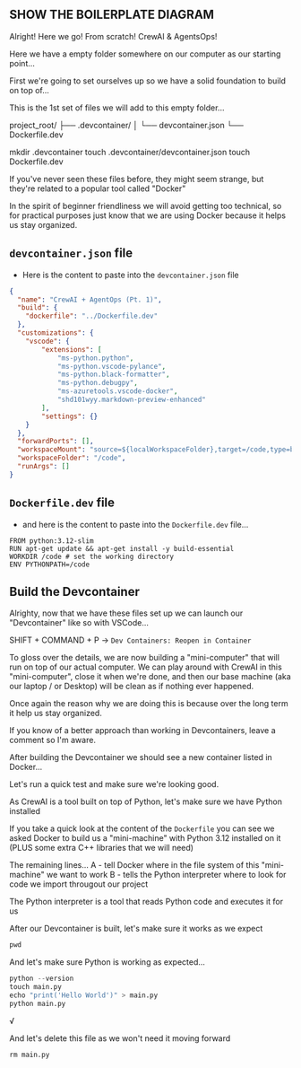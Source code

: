 ## SHOW THE BOILERPLATE DIAGRAM

Alright! Here we go! From scratch! CrewAI & AgentsOps!

Here we have a empty folder somewhere on our computer as our starting point...

First we're going to set ourselves up so we have a solid foundation to build on top of...

This is the 1st set of files we will add to this empty folder...

project_root/
├── .devcontainer/
│   └── devcontainer.json
└── Dockerfile.dev

mkdir .devcontainer
touch .devcontainer/devcontainer.json
touch Dockerfile.dev

If you've never seen these files before, they might seem strange, but they're related to a popular tool called "Docker"

In the spirit of beginner friendliness we will avoid getting too technical, so for practical purposes just know that we are using Docker because it helps us stay organized.

## `devcontainer.json` file

- Here is the content to paste into the `devcontainer.json` file

```devcontainer.json
{
  "name": "CrewAI + AgentOps (Pt. 1)",
  "build": {
    "dockerfile": "../Dockerfile.dev"
  },
  "customizations": {
    "vscode": {
        "extensions": [
            "ms-python.python",
            "ms-python.vscode-pylance",
            "ms-python.black-formatter",
            "ms-python.debugpy",
            "ms-azuretools.vscode-docker",
            "shd101wyy.markdown-preview-enhanced"
        ],
        "settings": {}
    }
  },
  "forwardPorts": [],
  "workspaceMount": "source=${localWorkspaceFolder},target=/code,type=bind,consistency=delegated",
  "workspaceFolder": "/code",
  "runArgs": []
}
```

## `Dockerfile.dev` file

- and here is the content to paste into the `Dockerfile.dev` file...

```.Dockerfile.dev
FROM python:3.12-slim
RUN apt-get update && apt-get install -y build-essential
WORKDIR /code # set the working directory
ENV PYTHONPATH=/code
```

## Build the Devcontainer

Alrighty, now that we have these files set up we can launch our "Devcontainer" like so with VSCode...

SHIFT + COMMAND + P -> `Dev Containers: Reopen in Container`

To gloss over the details, we are now building a "mini-computer" that will run on top of our actual computer. We can play around with CrewAI in this "mini-computer", close it when we're done, and then our base machine (aka our laptop / or Desktop) will be clean as if nothing ever happened.

Once again the reason why we are doing this is because over the long term it help us stay organized.

If you know of a better approach than working in Devcontainers, leave a comment so I'm aware.

After building the Devcontainer we should see a new container listed in Docker...

Let's run a quick test and make sure we're looking good.

As CrewAI is a tool built on top of Python, let's make sure we have Python installed

If you take a quick look at the content of the `Dockerfile` you can see we asked Docker to build us a "mini-machine" with Python 3.12 installed on it (PLUS some extra C++ libraries that we will need)

The remaining lines...
  A - tell Docker where in the file system of this "mini-machine" we want to work
  B - tells the Python interpreter where to look for code we import througout our project

The Python interpreter is a tool that reads Python code and executes it for us

After our Devcontainer is built, let's make sure it works as we expect

```.py
pwd
```

And let's make sure Python is working as expected...

```.py
python --version
touch main.py
echo "print('Hello World')" > main.py
python main.py
```

√

And let's delete this file as we won't need it moving forward

```.py
rm main.py
```